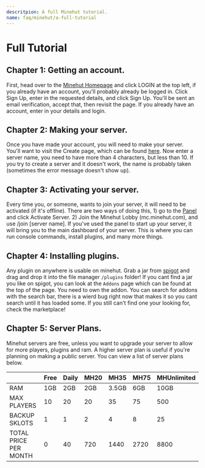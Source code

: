 ```yaml
---
descritpion: A full Minehut tutorial.
name: faq/minehut/a-full-tutorial
---
```


# Full Tutorial

## Chapter 1: Getting an account.

First, head over to the [Minehut Homepage](https://minehut.com/) and click LOGIN at the top left, if you already have an account, you'll probably already be logged in. Click Sign Up, enter in the requested details, and click Sign Up. You'll be sent an email verification, accept that, then revisit the page. If you already have an account, enter in your details and login.

## Chapter 2: Making your server.

Once you have made your account, you will need to make your server. You'll want to visit the Create page, which can be found [here](https://minehut.com/dashboard/create). Now enter a server name, you need to have more than 4 characters, but less than 10. If you try to create a server and it doesn't work, the name is probably taken \(sometimes the error message doesn't show up\).

## Chapter 3: Activating your server.

Every time you, or someone, wants to join your server, it will need to be activated \(if it's offline\). There are two ways of doing this, 1\) go to the [Panel](https://minehut.com/dashboard) and click Activate Server. 2\) Join the Minehut Lobby \(mc.minehut.com\), and use /join \[server name\]. If you've used the panel to start up your server, it will bring you to the main dashboard of your server. This is where you can run console commands, install plugins, and many more things.

## Chapter 4: Installing plugins.

Any plugin on anywhere is usable on minehut. Grab a jar from [spigot](https://spigotmc.org) and drag and drop it into the file manager `/plugins` folder!
If you cant find a jar you like on spigot, you can look at the `Addons` page which can be found at the top of the page. You need to own the addon.
You can search for addons with the search bar, there is a wierd bug right now that makes it so you cant search until it has loaded some. If you 
still can't find one your looking for, check the marketplace!

## Chapter 5: Server Plans.

Minehut servers are free, unless you want to upgrade your server to allow for more players, plugins and ram. A higher server plan is useful if you're planning on making a public server. You can view a list of server plans below.

|                       | Free | Daily | MH20 | MH35  | MH75 | MHUnlimited |
|-----------------------|------|-------|------|-------|------|-------------|
| RAM                   | 1GB  | 2GB   | 2GB  | 3.5GB | 6GB  | 10GB        |
| MAX PLAYERS           | 10   | 20    | 20   | 35    | 75   | 500         |
| BACKUP SKLOTS         | 1    | 1     | 2    | 4     | 8    | 25          |
| TOTAL PRICE PER MONTH | 0    | 40    | 720  | 1440  | 2720 | 8800        |
